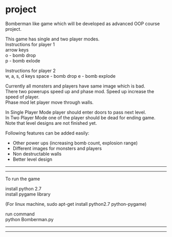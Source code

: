 # project
Bomberman like game which will be developed as  advanced OOP course project.  

This game has single and two player modes.  
Instructions for player 1  
arrow keys  
o - bomb drop  
p - bomb exlode  

Instructions for player 2  
w, a, s, d keys
space - bomb drop
e - bomb explode

Currently all monsters and players have same image which is bad.  
There two powerups speed up and phase mod. Speed up increase the speed of player.  
Phase mod let player move through walls.  

In Single Player Mode player should enter doors to pass next level.  
In Two Player Mode one of the player should be dead for ending game.  
Note that level designs are not finished yet.  

Following features can be added easily:  
- Other power ups (increasing bomb count, explosion range)
- Different images for monsters and players
- Non destructable walls
- Better level design

***********************
***********************
To run the game  

install python 2.7  
install pygame library  

(For linux machine, sudo apt-get install python2.7 python-pygame)  

run command  
python Bomberman.py  


**********************
**********************
